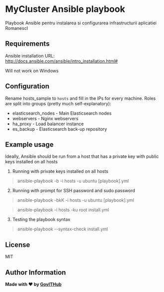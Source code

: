 MyCluster Ansible playbook
=========

Playbook Ansible pentru instalarea si configurarea infrastructurii aplicatiei RomanescI

Requirements
------------

Ansible installation URL: http://docs.ansible.com/ansible/intro_installation.html#

Will not work on Windows

Configuration
-------------

Rename hosts_sample to `hosts` and fill in the IPs for every machine. Roles are split into groups (pretty much self-explanatory):

* elasticsearch_nodes - Main Elasticsearch nodes
* webservers - Nginx webservers
* ha_proxy - Load balancer instance
* es_backup - Elasticsearch back-up repository

Example usage
----------------

Ideally, Ansible should be run from a host that has a private key with public keys installed on all hosts

1. Running with private keys installed on all hosts

    
> ansible-playbook  -b -i hosts -u ubuntu [playbook].yml
    
2. Running with prompt for SSH password and sudo password
    
    
> ansible-playbook -bkK -i hosts -u ubuntu [playbook].yml

> ansible-playbook -i hosts -ku root install.yml

3. Testing the playbook syntax

> ansible-playbook --syntax-check install.yml




License
-------

MIT

Author Information
------------------

**Made with :heart: by [GovITHub](http://ithub.gov.ro)**

